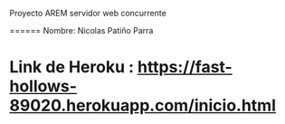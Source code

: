 Proyecto AREM servidor web concurrente

======
Nombre: Nicolas Patiño Parra

Link de Heroku : https://fast-hollows-89020.herokuapp.com/inicio.html
===================
